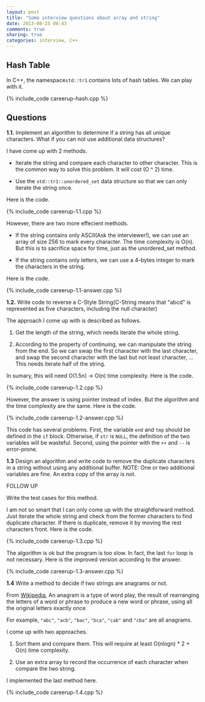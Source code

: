 ```yaml
---
layout: post
title: "Some interview questions about array and string"
date: 2013-08-25 08:43
comments: true
sharing: true
categories: interview, C++
---
```


Hash Table
------------
In C++, the namespace``std::tr1`` contains lots of hash tables. We can play
with it.

{% include_code careerup-hash.cpp %}

Questions
-----------
**1.1.** Implement an algorithm to determine if a string has all unique
characters. What if you can not use additional data structures?

I have come up with 2 methods.

* Iterate the string and compare each character to other character. This is the
common way to solve this problem. It will cost (O ^ 2) time.

* Use the ``std::tr1::unordered_set`` data structure so that we can only iterate
the string once.

Here is the code.

{% include_code careerup-1.1.cpp %}

However, there are two more effecient methods.

* If the string contains only ASCII(Ask the interviewer!), we can use an array
of size 256 to mark every character. The time complexity is O(n). But this is
to sacrifice space for time, just as the unordered_set method.

* If the string contains only letters, we can use a 4-bytes integer to mark the
characters in the string.

Here is the code.

{% include_code careerup-1.1-answer.cpp %}

**1.2.** Write code to reverse a C-Style String(C-String means that "abcd" is
represented as five characters, including the null character)

The approach I come up with is described as follows.

1. Get the length of the string, which needs iterate the whole string.

2. According to the property of continuing, we can manipulate the string
from the end. So we can swap the first character with the last character,
and swap the second character with the last but not least character, ...
This needs iterate half of the string.

In sumary, this will need O(1.5n) -> O(n) time complexity. Here is the code.

{% include_code careerup-1.2.cpp %}

However, the answer is using pointer instead of index. But the algorithm and
the time complexity are the same. Here is the code.

{% include_code careerup-1.2-answer.cpp %}

This code has several problems. First, the variable ``end`` and ``tmp`` should
be defined in the ``if`` block. Otherwise, if ``str`` is ``NULL``, the
definition of the two variables will be wasteful. Second, using the pointer with
the ``++`` and ``--`` is error-prone.

**1.3** Design an algorithm and write code to remove the duplicate characters
in a string without using any additional buffer. NOTE: One or two additional
variables are fine. An extra copy of the array is not.

FOLLOW UP

Write the test cases for this method.

I am not so smart that I can only come up with the straightforward method. Just
iterate the whole string and check from the former characters to find duplicate
character. If there is duplicate, remove it by moving the rest characters front.
Here is the code.

{% include_code careerup-1.3.cpp %}

The algorithm is ok but the program is too slow. In fact, the last ``for`` loop
is not necessary. Here is the improved version according to the answer.

{% include_code careerup-1.3-answer.cpp %}

**1.4** Write a method to decide if two strings are anagrams or not.

From [Wikipedia](http://en.wikipedia.org/wiki/Anagram), An anagram is a type
of word play, the result of rearranging the letters of a word or phrase to
produce a new word or phrase, using all the original letters exactly once.

For example, ``"abc"``, ``"acb"``, ``"bac"``, ``"bca"``, ``"cab"`` and ``"cba"``
are all anagrams.

I come up with two approaches.

1. Sort them and compare them. This will require at least O(nlogn) * 2 + O(n)
time complexity.

2. Use an extra array to record the occurrence of each character when compare
the two string.

I implemented the last method here.

{% include_code careerup-1.4.cpp %}









